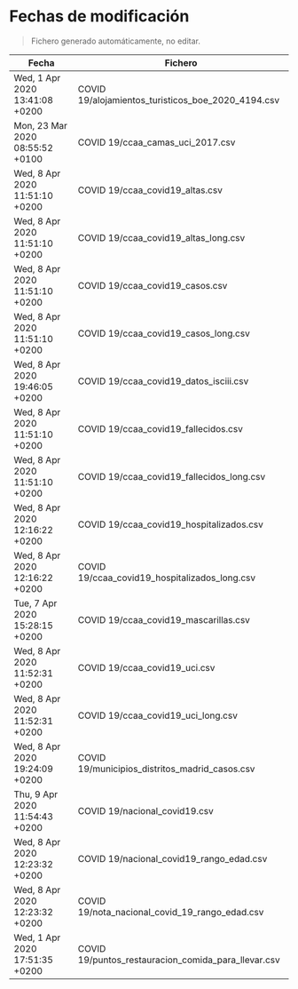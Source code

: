 # Fechas de modificación

> Fichero generado automáticamente, no editar.

| Fecha                           | Fichero                  |
|---------------------------------|--------------------------|
| Wed, 1 Apr 2020 13:41:08 +0200  | COVID 19/alojamientos_turisticos_boe_2020_4194.csv |
| Mon, 23 Mar 2020 08:55:52 +0100  | COVID 19/ccaa_camas_uci_2017.csv |
| Wed, 8 Apr 2020 11:51:10 +0200  | COVID 19/ccaa_covid19_altas.csv |
| Wed, 8 Apr 2020 11:51:10 +0200  | COVID 19/ccaa_covid19_altas_long.csv |
| Wed, 8 Apr 2020 11:51:10 +0200  | COVID 19/ccaa_covid19_casos.csv |
| Wed, 8 Apr 2020 11:51:10 +0200  | COVID 19/ccaa_covid19_casos_long.csv |
| Wed, 8 Apr 2020 19:46:05 +0200  | COVID 19/ccaa_covid19_datos_isciii.csv |
| Wed, 8 Apr 2020 11:51:10 +0200  | COVID 19/ccaa_covid19_fallecidos.csv |
| Wed, 8 Apr 2020 11:51:10 +0200  | COVID 19/ccaa_covid19_fallecidos_long.csv |
| Wed, 8 Apr 2020 12:16:22 +0200  | COVID 19/ccaa_covid19_hospitalizados.csv |
| Wed, 8 Apr 2020 12:16:22 +0200  | COVID 19/ccaa_covid19_hospitalizados_long.csv |
| Tue, 7 Apr 2020 15:28:15 +0200  | COVID 19/ccaa_covid19_mascarillas.csv |
| Wed, 8 Apr 2020 11:52:31 +0200  | COVID 19/ccaa_covid19_uci.csv |
| Wed, 8 Apr 2020 11:52:31 +0200  | COVID 19/ccaa_covid19_uci_long.csv |
| Wed, 8 Apr 2020 19:24:09 +0200  | COVID 19/municipios_distritos_madrid_casos.csv |
| Thu, 9 Apr 2020 11:54:43 +0200  | COVID 19/nacional_covid19.csv |
| Wed, 8 Apr 2020 12:23:32 +0200  | COVID 19/nacional_covid19_rango_edad.csv |
| Wed, 8 Apr 2020 12:23:32 +0200  | COVID 19/nota_nacional_covid_19_rango_edad.csv |
| Wed, 1 Apr 2020 17:51:35 +0200  | COVID 19/puntos_restauracion_comida_para_llevar.csv |
